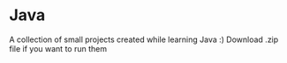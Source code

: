 # Java
A collection of small projects created while learning Java :)
Download .zip file if you want to run them 
